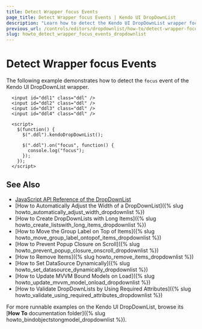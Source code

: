 ```yaml
---
title: Detect Wrapper focus Events
page_title: Detect Wrapper focus Events | Kendo UI DropDownList
description: "Learn how to detect the Kendo UI DropDownList wrapper focus event."
previous_url: /controls/editors/dropdownlist/how-to/detect-wrapper-focus-event
slug: howto_detect_wrapper_focus_events_dropdownlist
---
```


# Detect Wrapper focus Events

The following example demonstrates how to detect the `focus` event of the Kendo UI DropDownList wrapper.



```dojo
  <input id="ddl1" class="ddl" />
  <input id="ddl2" class="ddl" />
  <input id="ddl3" class="ddl" />
  <input id="ddl4" class="ddl" />

  <script>
    $(function() {
      $(".ddl").kendoDropDownList();

      $(".ddl").on("focus", function() {
        console.log("focus");
      });
    });
  </script>
```

## See Also

* [JavaScript API Reference of the DropDownList](/api/javascript/ui/dropdownlist)
* [How to Automatically Adjust the Width of a DropDownList]({% slug howto_automatically_adjust_width_dropdownlist %})
* [How to Create DropDownLists with Long Items]({% slug howto_create_listswith_long_items_dropdownlist %})
* [How to Move the Group Label on Top of Items]({% slug howto_move_group_label_ontopof_items_dropdownlist %})
* [How to Prevent Popup Closure on Scroll]({% slug howto_prevent_popup_closure_onscroll_dropdownlist %})
* [How to Remove Items]({% slug howto_remove_items_dropdownlist %})
* [How to Set DataSource Dynamically]({% slug howto_set_datasource_dynamically_dropdownlist %})
* [How to Update MVVM Bound Models on Load]({% slug howto_update_mvvm_model_onload_dropdownlist %})
* [How to Validate DropDownLists by Using Required Attributes]({% slug howto_validate_using_required_attributes_dropdownlist %})

For more runnable examples on the Kendo UI DropDownList, browse its [**How To** documentation folder]({% slug howto_bindobjectstongmodel_dropdownlist %}).
